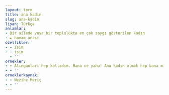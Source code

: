 ```yaml
---
layout: term
title: ana kadın
slug: ana-kadin
lisan: Türkçe
anlamlar:
- Bir ailede veya bir toplulukta en çok saygı gösterilen kadın
- ► hamam anası
ozellikler:
- - isim
- - isim
  - ''
ornekler:
- - Alınganları hep kolladım. Bana ne yahu! Ana kadın olmak hep bana mı düşecek?
- - ''
orneklerkaynak:
- - Nezihe Meriç
- - ''
---
```


